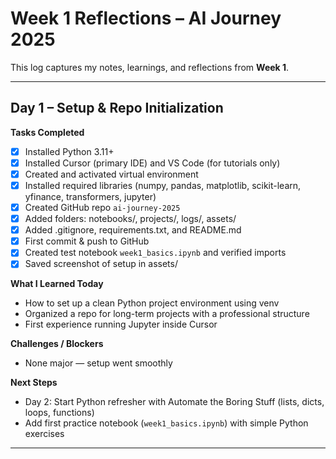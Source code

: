 # Week 1 Reflections – AI Journey 2025

This log captures my notes, learnings, and reflections from **Week 1**.

---

## Day 1 – Setup & Repo Initialization

**Tasks Completed**
- [x] Installed Python 3.11+
- [x] Installed Cursor (primary IDE) and VS Code (for tutorials only)
- [x] Created and activated virtual environment
- [x] Installed required libraries (numpy, pandas, matplotlib, scikit-learn, yfinance, transformers, jupyter)
- [x] Created GitHub repo `ai-journey-2025`
- [x] Added folders: notebooks/, projects/, logs/, assets/
- [x] Added .gitignore, requirements.txt, and README.md
- [x] First commit & push to GitHub
- [x] Created test notebook `week1_basics.ipynb` and verified imports
- [x] Saved screenshot of setup in assets/

**What I Learned Today**
- How to set up a clean Python project environment using venv
- Organized a repo for long-term projects with a professional structure
- First experience running Jupyter inside Cursor

**Challenges / Blockers**
- None major — setup went smoothly

**Next Steps**
- Day 2: Start Python refresher with Automate the Boring Stuff (lists, dicts, loops, functions)
- Add first practice notebook (`week1_basics.ipynb`) with simple Python exercises

---
